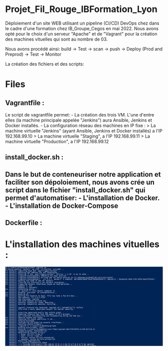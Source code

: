 # Projet_Fil_Rouge_IBFormation_Lyon

Déploiement d'un site WEB utilisant un pipeline (CI/CD) DevOps chez dans le cadre d'une formation chez IB_Groupe_Cegos en mai 2022.
Nous avons opté pour le choix d'un serveur "Apache" et de "Vagrant" pour la création des machines vituelles qui sont au nombre de 03.

Nous avons procédé ainsi: build ->  Test -> scan -> push -> Deploy (Prod and  Preprod) -> Test -> Monitor

La création des fichiers et des scripts:

# Files

## **Vagrantfile** :
Le script de vagrantfile permet:
    - La création des trois VM. L'une d'entre elles (la machine principale appelée "Jenkins") aura Ansible, Jenkins et Docker installés.
    - La configuration réseau des machines en IP fixe :
         > La machine virtuelle "Jenkins" (ayant Ansible, Jenkins et Docker installés) a l'IP 192.168.99.10
         > La machine virtuelle "Staging", a l'IP 192.168.99.11
         > La machine virtuelle "Production", a l'IP 192.168.99.12

## **install_docker.sh** :

Dans le but de conteneuriser notre application et faciliter son dépoloiement, nous avons crée un script dans le fichier "install_docker.sh" qui permet d'automatiser:
    - L'installation de Docker.
    - L'installation de Docker-Compose
- 
## **Dockerfile** :

# L'installation des machines vituelles :

![Screenshot Vagrant1](https://github.com/StephaneInfo/Projet_Fil_Rouge_IBFormation/blob/main/Images/vagrant1.png)
